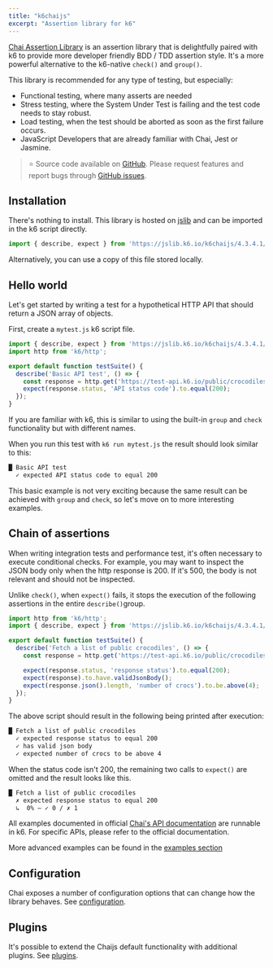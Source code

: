 ```yaml
---
title: "k6chaijs"
excerpt: "Assertion library for k6"
---
```


[Chai Assertion Library](https://www.chaijs.com/) is an assertion library that is delightfully paired with k6 to provide more developer friendly BDD / TDD assertion style. It's a more powerful alternative to the k6-native `check()` and `group()`. 

This library is recommended for any type of testing, but especially:
 - Functional testing, where many asserts are needed
 - Stress testing, where the System Under Test is failing and the test code needs to stay robust.
 - Load testing, when the test should be aborted as soon as the first failure occurs.
 - JavaScript Developers that are already familiar with Chai, Jest or Jasmine.

> ⭐️ Source code available on [GitHub](https://github.com/grafana/k6-jslib-k6chaijs). 
> Please request features and report bugs through [GitHub issues](https://github.com/grafana/k6-jslib-k6chaijs/issues).


## Installation

There's nothing to install. This library is hosted on [jslib](https://jslib.k6.io/) and can be imported in the k6 script directly.


<CodeGroup labels={[]}>

```javascript
import { describe, expect } from 'https://jslib.k6.io/k6chaijs/4.3.4.1/index.js';
```

</CodeGroup>

Alternatively, you can use a copy of this file stored locally.

## Hello world

Let's get started by writing a test for a hypothetical HTTP API that should return a JSON array of objects. 

First, create a `mytest.js` k6 script file.


<CodeGroup labels={[]}>

```javascript
import { describe, expect } from 'https://jslib.k6.io/k6chaijs/4.3.4.1/index.js';
import http from 'k6/http';

export default function testSuite() {
  describe('Basic API test', () => {
    const response = http.get('https://test-api.k6.io/public/crocodiles');
    expect(response.status, 'API status code').to.equal(200);
  });
}
```

</CodeGroup>

If you are familiar with k6, this is similar to using the built-in `group` and `check` functionality but with different names.

When you run this test with `k6 run mytest.js` the result should look similar to this:

```bash
█ Basic API test
  ✓ expected API status code to equal 200
```

This basic example is not very exciting because the same result can be achieved with `group` and `check`, so let's move on to more interesting examples.

## Chain of assertions

When writing integration tests and performance test, it's often necessary to execute conditional checks. For example, you may want to inspect the JSON body only when the http response is 200. If it's 500, the body is not relevant and should not be inspected. 

Unlike `check()`, when `expect()` fails, it stops the execution of the following assertions in the entire `describe()`group.


<CodeGroup labels={[]}>

```javascript
import http from 'k6/http';
import { describe, expect } from 'https://jslib.k6.io/k6chaijs/4.3.4.1/index.js';

export default function testSuite() {
  describe('Fetch a list of public crocodiles', () => {
    const response = http.get('https://test-api.k6.io/public/crocodiles');

    expect(response.status, 'response status').to.equal(200);
    expect(response).to.have.validJsonBody();
    expect(response.json().length, 'number of crocs').to.be.above(4);
  });
}
```

</CodeGroup>

The above script should result in the following being printed after execution:

```bash
█ Fetch a list of public crocodiles
  ✓ expected response status to equal 200
  ✓ has valid json body
  ✓ expected number of crocs to be above 4
```

When the status code isn't 200, the remaining two calls to `expect()` are omitted and the result looks like this.

```bash
█ Fetch a list of public crocodiles
  ✗ expected response status to equal 200
  ↳  0% — ✓ 0 / ✗ 1
```

All examples documented in official [Chai's API documentation](https://www.chaijs.com/api/bdd/) are runnable in k6. For specific APIs, please refer to the official documentation. 

More advanced examples can be found in the [examples section](/examples/functional-testing)

## Configuration

Chai exposes a number of configuration options that can change how the library behaves. See [configuration](./k6chaijs/configuration).

## Plugins

It's possible to extend the Chaijs default functionality with additional plugins. See [plugins](./k6chaijs/plugins).



